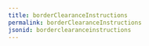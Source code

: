 ```yaml
---
title: borderClearanceInstructions
permalink: borderClearanceInstructions
jsonid: borderclearanceinstructions
---
```

